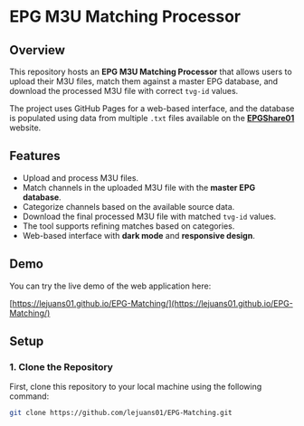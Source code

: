 # EPG M3U Matching Processor

## Overview

This repository hosts an **EPG M3U Matching Processor** that allows users to upload their M3U files, match them against a master EPG database, and download the processed M3U file with correct `tvg-id` values.

The project uses GitHub Pages for a web-based interface, and the database is populated using data from multiple `.txt` files available on the **[EPGShare01](https://epgshare01.online/)** website.

## Features

- Upload and process M3U files.
- Match channels in the uploaded M3U file with the **master EPG database**.
- Categorize channels based on the available source data.
- Download the final processed M3U file with matched `tvg-id` values.
- The tool supports refining matches based on categories.
- Web-based interface with **dark mode** and **responsive design**.

## Demo

You can try the live demo of the web application here:

[https://lejuans01.github.io/EPG-Matching/](https://lejuans01.github.io/EPG-Matching/)

## Setup

### 1. Clone the Repository

First, clone this repository to your local machine using the following command:

```bash
git clone https://github.com/lejuans01/EPG-Matching.git
